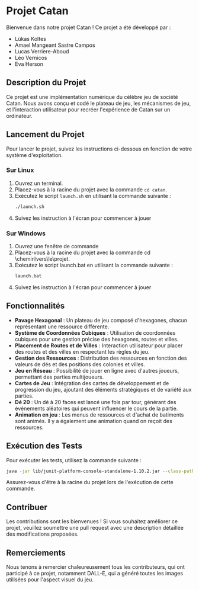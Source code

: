 # Projet Catan

Bienvenue dans notre projet Catan ! Ce projet a été développé par :

- Lùkas Koltes
- Amael Mangeant Sastre Campos
- Lucas Verriere-Aboud
- Léo Vernicos
- Eva Herson

## Description du Projet

Ce projet est une implémentation numérique du célèbre jeu de société Catan. Nous avons conçu et codé le plateau de jeu, les mécanismes de jeu, et l'interaction utilisateur pour recréer l'expérience de Catan sur un ordinateur.

## Lancement du Projet

Pour lancer le projet, suivez les instructions ci-dessous en fonction de votre système d'exploitation.

### Sur Linux

1. Ouvrez un terminal.
2. Placez-vous à la racine du projet avec la commande `cd catan`.
3. Exécutez le script `launch.sh` en utilisant la commande suivante :
   ```bash
   ./launch.sh
   ```
4. Suivez les instruction à l'écran pour commencer à jouer 

### Sur Windows

1. Ouvrez une fenêtre de commande
2. Placez-vous à la racine du projet avec la commande cd \chemin\vers\le\projet.
3. Exécutez le script launch.bat en utilisant la commande suivante :
    ```cmd 
    launch.bat
    ```
4. Suivez les instruction à l'écran pour commencer à jouer 

## Fonctionnalités

- **Pavage Hexagonal** : Un plateau de jeu composé d'hexagones, chacun représentant une ressource différente.
- **Système de Coordonnées Cubiques** : Utilisation de coordonnées cubiques pour une gestion précise des hexagones, routes et villes.
- **Placement de Routes et de Villes** : Interaction utilisateur pour placer des routes et des villes en respectant les règles du jeu.
- **Gestion des Ressources** : Distribution des ressources en fonction des valeurs de dés et des positions des colonies et villes.
- **Jeu en Réseau** : Possibilité de jouer en ligne avec d'autres joueurs, permettant des parties multijoueurs.
- **Cartes de Jeu** : Intégration des cartes de développement et de progression du jeu, ajoutant des éléments stratégiques et de variété aux parties.
- **Dé 20** : Un dé à 20 faces est lancé une fois par tour, générant des événements aléatoires qui peuvent influencer le cours de la partie.
- **Animation en jeu** : Les menus de ressources et d'achat de batiments sont animés. Il y a également une animation quand on reçoit des ressources. 

## Exécution des Tests

Pour exécuter les tests, utilisez la commande suivante :

```bash
java -jar lib/junit-platform-console-standalone-1.10.2.jar --class-path "bin;lib/*" --scan-class-path
```
Assurez-vous d'être à la racine du projet lors de l'exécution de cette commande.
## Contribuer

Les contributions sont les bienvenues ! Si vous souhaitez améliorer ce projet, veuillez soumettre une pull request avec une description détaillée des modifications proposées.

## Remerciements

Nous tenons à remercier chaleureusement tous les contributeurs, qui ont participé à ce projet, notamment DALL-E, qui a généré toutes les images utilisées pour l'aspect visuel du jeu.
